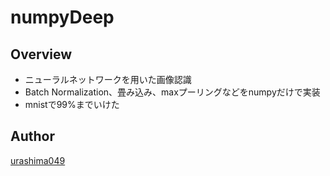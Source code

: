 # numpyDeep

## Overview
* ニューラルネットワークを用いた画像認識
* Batch Normalization、畳み込み、maxプーリングなどをnumpyだけで実装
* mnistで99%までいけた

## Author
[urashima049](https://github.com/urashima0429)
